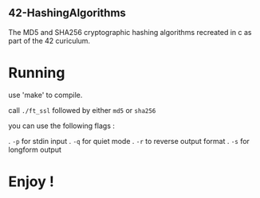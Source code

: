 ## 42-HashingAlgorithms

The MD5 and SHA256 cryptographic hashing algorithms recreated in c as part of the 42 curiculum.

# Running

use 'make' to compile. 

call `./ft_ssl` followed by either `md5` or `sha256`

you can use the following flags :

. `-p` for stdin input
. `-q` for quiet mode
. `-r` to reverse output format
. `-s` for longform output

# Enjoy !

